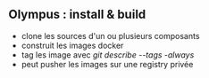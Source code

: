 ## Olympus : install & build
* clone les sources d'un ou plusieurs composants
* construit les images docker
* tag les image avec *git describe --tags -always*
* peut pusher les images sur une registry privée
